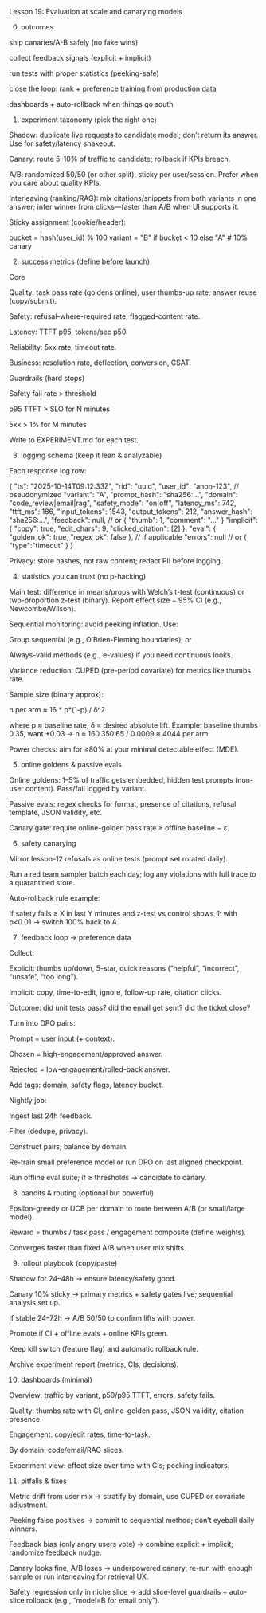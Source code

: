 Lesson 19: Evaluation at scale and canarying models

0) outcomes

ship canaries/A-B safely (no fake wins)

collect feedback signals (explicit + implicit)

run tests with proper statistics (peeking-safe)

close the loop: rank + preference training from production data

dashboards + auto-rollback when things go south

1) experiment taxonomy (pick the right one)

Shadow: duplicate live requests to candidate model; don’t return its answer. Use for safety/latency shakeout.

Canary: route 5–10% of traffic to candidate; rollback if KPIs breach.

A/B: randomized 50/50 (or other split), sticky per user/session. Prefer when you care about quality KPIs.

Interleaving (ranking/RAG): mix citations/snippets from both variants in one answer; infer winner from clicks—faster than A/B when UI supports it.

Sticky assignment (cookie/header):

bucket = hash(user_id) % 100
variant = "B" if bucket < 10 else "A"   # 10% canary

2) success metrics (define before launch)

Core

Quality: task pass rate (goldens online), user thumbs-up rate, answer reuse (copy/submit).

Safety: refusal-where-required rate, flagged-content rate.

Latency: TTFT p95, tokens/sec p50.

Reliability: 5xx rate, timeout rate.

Business: resolution rate, deflection, conversion, CSAT.

Guardrails (hard stops)

Safety fail rate > threshold

p95 TTFT > SLO for N minutes

5xx > 1% for M minutes

Write to EXPERIMENT.md for each test.

3) logging schema (keep it lean & analyzable)

Each response log row:

{
  "ts": "2025-10-14T09:12:33Z",
  "rid": "uuid",
  "user_id": "anon-123",        // pseudonymized
  "variant": "A",
  "prompt_hash": "sha256:...",
  "domain": "code_review|email|rag",
  "safety_mode": "on|off",
  "latency_ms": 742,
  "ttft_ms": 186,
  "input_tokens": 1543,
  "output_tokens": 212,
  "answer_hash": "sha256:...",
  "feedback": null,             // or { "thumb": 1, "comment": "..." }
  "implicit": { "copy": true, "edit_chars": 9, "clicked_citation": [2] },
  "eval": { "golden_ok": true, "regex_ok": false },  // if applicable
  "errors": null               // or { "type":"timeout" }
}


Privacy: store hashes, not raw content; redact PII before logging.

4) statistics you can trust (no p-hacking)

Main test: difference in means/props with Welch’s t-test (continuous) or two-proportion z-test (binary). Report effect size + 95% CI (e.g., Newcombe/Wilson).

Sequential monitoring: avoid peeking inflation. Use:

Group sequential (e.g., O’Brien-Fleming boundaries), or

Always-valid methods (e.g., e-values) if you need continuous looks.

Variance reduction: CUPED (pre-period covariate) for metrics like thumbs rate.

Sample size (binary approx):

n per arm ≈ 16 * p*(1-p) / δ^2


where p ≈ baseline rate, δ = desired absolute lift.
Example: baseline thumbs 0.35, want +0.03 → n ≈ 160.350.65 / 0.0009 ≈ 4044 per arm.

Power checks: aim for ≥80% at your minimal detectable effect (MDE).

5) online goldens & passive evals

Online goldens: 1–5% of traffic gets embedded, hidden test prompts (non-user content). Pass/fail logged by variant.

Passive evals: regex checks for format, presence of citations, refusal template, JSON validity, etc.

Canary gate: require online-golden pass rate ≥ offline baseline − ε.

6) safety canarying

Mirror lesson-12 refusals as online tests (prompt set rotated daily).

Run a red team sampler batch each day; log any violations with full trace to a quarantined store.

Auto-rollback rule example:

If safety fails ≥ X in last Y minutes and z-test vs control shows ↑ with p<0.01 → switch 100% back to A.

7) feedback loop → preference data

Collect:

Explicit: thumbs up/down, 5-star, quick reasons (“helpful”, “incorrect”, “unsafe”, “too long”).

Implicit: copy, time-to-edit, ignore, follow-up rate, citation clicks.

Outcome: did unit tests pass? did the email get sent? did the ticket close?

Turn into DPO pairs:

Prompt = user input (+ context).

Chosen = high-engagement/approved answer.

Rejected = low-engagement/rolled-back answer.

Add tags: domain, safety flags, latency bucket.

Nightly job:

Ingest last 24h feedback.

Filter (dedupe, privacy).

Construct pairs; balance by domain.

Re-train small preference model or run DPO on last aligned checkpoint.

Run offline eval suite; if ≥ thresholds → candidate to canary.

8) bandits & routing (optional but powerful)

Epsilon-greedy or UCB per domain to route between A/B (or small/large model).

Reward = thumbs / task pass / engagement composite (define weights).

Converges faster than fixed A/B when user mix shifts.

9) rollout playbook (copy/paste)

Shadow for 24–48h → ensure latency/safety good.

Canary 10% sticky → primary metrics + safety gates live; sequential analysis set up.

If stable 24–72h → A/B 50/50 to confirm lifts with power.

Promote if CI + offline evals + online KPIs green.

Keep kill switch (feature flag) and automatic rollback rule.

Archive experiment report (metrics, CIs, decisions).

10) dashboards (minimal)

Overview: traffic by variant, p50/p95 TTFT, errors, safety fails.

Quality: thumbs rate with CI, online-golden pass, JSON validity, citation presence.

Engagement: copy/edit rates, time-to-task.

By domain: code/email/RAG slices.

Experiment view: effect size over time with CIs; peeking indicators.

11) pitfalls & fixes

Metric drift from user mix → stratify by domain, use CUPED or covariate adjustment.

Peeking false positives → commit to sequential method; don’t eyeball daily winners.

Feedback bias (only angry users vote) → combine explicit + implicit; randomize feedback nudge.

Canary looks fine, A/B loses → underpowered canary; re-run with enough sample or run interleaving for retrieval UX.

Safety regression only in niche slice → add slice-level guardrails + auto-slice rollback (e.g., “model=B for email only”).